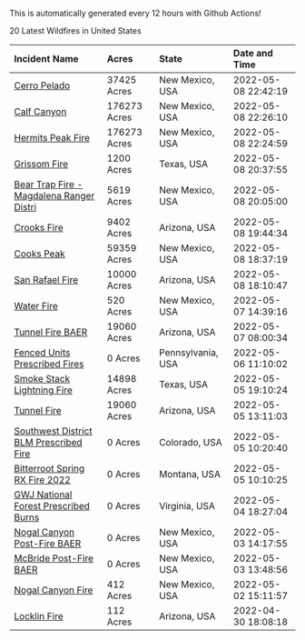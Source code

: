 This is automatically generated every 12 hours with Github Actions!

20 Latest Wildfires in United States

 | Incident Name | Acres | State | Date and Time |
|:---|:---|:---|:---|
| [Cerro Pelado](https://inciweb.nwcg.gov/incident/8075/) | 37425 Acres | New Mexico, USA | 2022-05-08 22:42:19 |
| [Calf Canyon](https://inciweb.nwcg.gov/incident/8069/) | 176273 Acres | New Mexico, USA | 2022-05-08 22:26:10 |
| [Hermits Peak Fire](https://inciweb.nwcg.gov/incident/8049/) | 176273 Acres | New Mexico, USA | 2022-05-08 22:24:59 |
| [Grissom Fire](https://inciweb.nwcg.gov/incident/8099/) | 1200 Acres | Texas, USA | 2022-05-08 20:37:55 |
| [Bear Trap Fire - Magdalena Ranger Distri](https://inciweb.nwcg.gov/incident/8093/) | 5619 Acres | New Mexico, USA | 2022-05-08 20:05:00 |
| [Crooks Fire](https://inciweb.nwcg.gov/incident/8067/) | 9402 Acres | Arizona, USA | 2022-05-08 19:44:34 |
| [Cooks Peak](https://inciweb.nwcg.gov/incident/8066/) | 59359 Acres | New Mexico, USA | 2022-05-08 18:37:19 |
| [San Rafael Fire ](https://inciweb.nwcg.gov/incident/8100/) | 10000 Acres | Arizona, USA | 2022-05-08 18:10:47 |
| [Water Fire](https://inciweb.nwcg.gov/incident/8089/) | 520 Acres | New Mexico, USA | 2022-05-07 14:39:16 |
| [Tunnel Fire BAER](https://inciweb.nwcg.gov/incident/8088/) | 19060 Acres | Arizona, USA | 2022-05-07 08:00:34 |
| [Fenced Units Prescribed Fires](https://inciweb.nwcg.gov/incident/8098/) | 0 Acres | Pennsylvania, USA | 2022-05-06 11:10:02 |
| [Smoke Stack Lightning Fire](https://inciweb.nwcg.gov/incident/8094/) | 14898 Acres | Texas, USA | 2022-05-05 19:10:24 |
| [Tunnel Fire](https://inciweb.nwcg.gov/incident/8068/) | 19060 Acres | Arizona, USA | 2022-05-05 13:11:03 |
| [Southwest District BLM Prescribed Fire ](https://inciweb.nwcg.gov/incident/7852/) | 0 Acres | Colorado, USA | 2022-05-05 10:20:40 |
| [Bitterroot Spring RX Fire 2022](https://inciweb.nwcg.gov/incident/8024/) | 0 Acres | Montana, USA | 2022-05-05 10:10:25 |
| [GWJ National Forest Prescribed Burns](https://inciweb.nwcg.gov/incident/7945/) | 0 Acres | Virginia, USA | 2022-05-04 18:27:04 |
| [Nogal Canyon Post-Fire BAER](https://inciweb.nwcg.gov/incident/8072/) | 0 Acres | New Mexico, USA | 2022-05-03 14:17:55 |
| [McBride Post-Fire BAER](https://inciweb.nwcg.gov/incident/8080/) | 0 Acres | New Mexico, USA | 2022-05-03 13:48:56 |
| [Nogal Canyon Fire](https://inciweb.nwcg.gov/incident/8062/) | 412 Acres | New Mexico, USA | 2022-05-02 15:11:57 |
| [Locklin Fire](https://inciweb.nwcg.gov/incident/8083/) | 112 Acres | Arizona, USA | 2022-04-30 18:08:18 |
